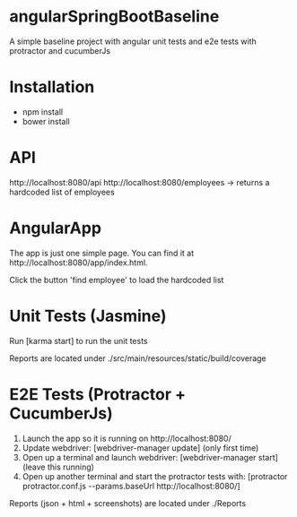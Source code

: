 # angularSpringBootBaseline
A simple baseline project with angular unit tests and e2e tests with protractor and cucumberJs

# Installation
- npm install
- bower install

# API
http://localhost:8080/api
http://localhost:8080/employees -> returns a hardcoded list of employees

# AngularApp
The app is just one simple page. You can find it at http://localhost:8080/app/index.html.

Click the button 'find employee' to load the hardcoded list

# Unit Tests (Jasmine)
Run [karma start] to run the unit tests

Reports are located under ./src/main/resources/static/build/coverage

# E2E Tests (Protractor + CucumberJs)
1. Launch the app so it is running on http://localhost:8080/
1. Update webdriver: [webdriver-manager update] (only first time)
1. Open up a terminal and launch webdriver: [webdriver-manager start]  (leave this running)
1. Open up another terminal and start the protractor tests with: [protractor protractor.conf.js --params.baseUrl http://localhost:8080/]

Reports (json + html + screenshots) are located under ./Reports


